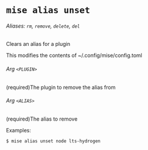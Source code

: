 # `mise alias unset`

###### Aliases: `rm`, `remove`, `delete`, `del`

Clears an alias for a plugin

This modifies the contents of ~/.config/mise/config.toml

###### Arg `<PLUGIN>`

(required)The plugin to remove the alias from

###### Arg `<ALIAS>`

(required)The alias to remove

Examples:

    $ mise alias unset node lts-hydrogen

